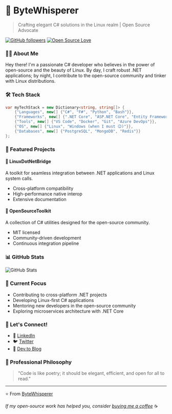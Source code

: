 # 🐧 ByteWhisperer

> Crafting elegant C# solutions in the Linux realm | Open Source Advocate

[![GitHub followers](https://img.shields.io/github/followers/ByteWhisperer?style=social)](https://github.com/ByteWhisperer)
[![Open Source Love](https://badges.frapsoft.com/os/v1/open-source.svg?v=103)](https://github.com/ellerbrock/open-source-badges/)

### 👨‍💻 About Me

Hey there! I'm a passionate C# developer who believes in the power of open-source and the beauty of Linux. By day, I craft robust .NET applications; by night, I contribute to the open-source community and tinker with Linux distributions.

### 🛠️ Tech Stack

```csharp
var myTechStack = new Dictionary<string, string[]> {
    {"Languages", new[] {"C#", "F#", "Python", "Bash"}},
    {"Frameworks", new[] {".NET Core", "ASP.NET Core", "Entity Framework Core"}},
    {"Tools", new[] {"VS Code", "Docker", "Git", "Azure DevOps"}},
    {"OS", new[] {"Linux", "Windows (when I must 😉)"}},
    {"Databases", new[] {"PostgreSQL", "MongoDB", "Redis"}}
};
```

### 🚀 Featured Projects

#### 🌟 LinuxDotNetBridge
A toolkit for seamless integration between .NET applications and Linux system calls.
- Cross-platform compatibility
- High-performance native interop
- Extensive documentation

#### 🔧 OpenSourceToolkit
A collection of C# utilities designed for the open-source community.
- MIT licensed
- Community-driven development
- Continuous integration pipeline

### 📊 GitHub Stats

![GitHub Stats](https://github-readme-stats.vercel.app/api?username=ByteWhisperer&show_icons=true&theme=dracula)

### 🌱 Current Focus

- Contributing to cross-platform .NET projects
- Developing Linux-first C# applications
- Mentoring new developers in the open-source community
- Exploring microservices architecture with .NET Core

### 🤝 Let's Connect!

- 💼 [LinkedIn](https://linkedin.com/in/bytewhisperer)
- 🐦 [Twitter](https://twitter.com/bytewhisperer)
- 📝 [Dev.to Blog](https://dev.to/bytewhisperer)

### 🎯 Professional Philosophy

> "Code is like poetry; it should be elegant, efficient, and open for all to read."

---

⭐️ From [ByteWhisperer](https://github.com/ByteWhisperer)

*If my open-source work has helped you, consider [buying me a coffee](https://buymeacoffee.com/bytewhisperer)* ☕
